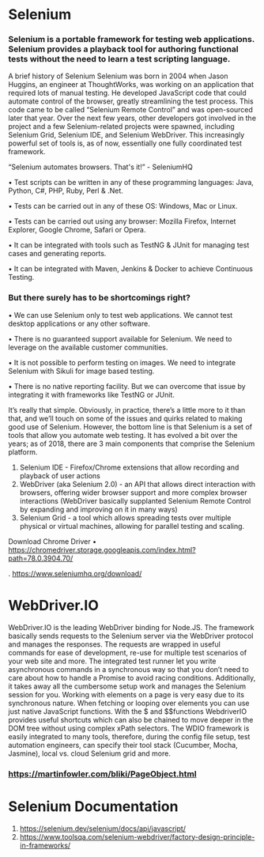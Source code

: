 # Selenium

### Selenium is a portable framework for testing web applications. Selenium provides a playback tool for authoring functional tests without the need to learn a test scripting language.

A brief history of Selenium
Selenium was born in 2004 when Jason
Huggins, an engineer at ThoughtWorks,
was working on an application that
required lots of manual testing. He
developed JavaScript code that could
automate control of the browser, greatly
streamlining the test process. This code
came to be called “Selenium Remote
Control” and was open-sourced later
that year. Over the next few years, other
developers got involved in the project
and a few Selenium-related projects
were spawned, including Selenium Grid,
Selenium IDE, and Selenium WebDriver.
This increasingly powerful set of tools
is, as of now, essentially one fully
coordinated test framework.

“Selenium automates browsers. That's it!” - SeleniumHQ

• Test scripts can be written in any of these programming languages: Java, Python, C#, PHP, Ruby, Perl & .Net.

• Tests can be carried out in any of these OS: Windows, Mac or Linux.

• Tests can be carried out using any browser: Mozilla Firefox, Internet Explorer, Google Chrome, Safari or Opera.

• It can be integrated with tools such as TestNG & JUnit for managing test cases and generating reports.

• It can be integrated with Maven, Jenkins & Docker to achieve Continuous Testing.

### But there surely has to be shortcomings right?

• We can use Selenium only to test web applications. We cannot test desktop applications or any other software.

• There is no guaranteed support available for Selenium. We need to leverage on the available customer communities.

• It is not possible to perform testing on images. We need to integrate Selenium with Sikuli for image based testing.

• There is no native reporting facility. But we can overcome that issue by integrating it with frameworks like TestNG or JUnit.

It’s really that simple. Obviously, in practice, there’s a little more to it than that, and we’ll touch on some of
the issues and quirks related to making good use of Selenium. However, the bottom line is that Selenium is
a set of tools that allow you automate web testing. It has evolved a bit over the years; as of 2018, there are
3 main components that comprise the Selenium platform.
1) Selenium IDE - Firefox/Chrome extensions that allow recording and playback of user actions
2) WebDriver (aka Selenium 2.0) - an API that allows direct interaction with browsers, offering
 wider browser support and more complex browser interactions (WebDriver basically supplanted
 Selenium Remote Control by expanding and improving on it in many ways)
3) Selenium Grid - a tool which allows spreading tests over multiple physical or virtual machines,
 allowing for parallel testing and scaling.
 
Download Chrome Driver 
• https://chromedriver.storage.googleapis.com/index.html?path=78.0.3904.70/

. https://www.seleniumhq.org/download/

# WebDriver.IO

WebDriver.IO is the leading WebDriver binding for Node.JS. The framework basically
sends requests to the Selenium server via the WebDriver protocol and manages the
responses. The requests are wrapped in useful commands for ease of development,
re-use for multiple test scenarios of your web site and more.
The integrated test runner let you write asynchronous commands in a synchronous
way so that you don’t need to care about how to handle a Promise to avoid racing
conditions. Additionally, it takes away all the cumbersome setup work and manages the
Selenium session for you.
Working with elements on a page is very easy due to its synchronous nature. When fetching or
looping over elements you can use just native JavaScript functions. With the $ and $$functions
WebdriverIO provides useful shortcuts which can also be chained to move deeper in the DOM tree
without using complex xPath selectors.
The WDIO framework is easily integrated to many tools, therefore, during the config file setup,
test automation engineers, can specify their tool stack (Cucumber, Mocha, Jasmine), local vs. cloud
Selenium grid and more.
### https://martinfowler.com/bliki/PageObject.html

# Selenium Documentation
1. https://selenium.dev/selenium/docs/api/javascript/
2. https://www.toolsqa.com/selenium-webdriver/factory-design-principle-in-frameworks/
